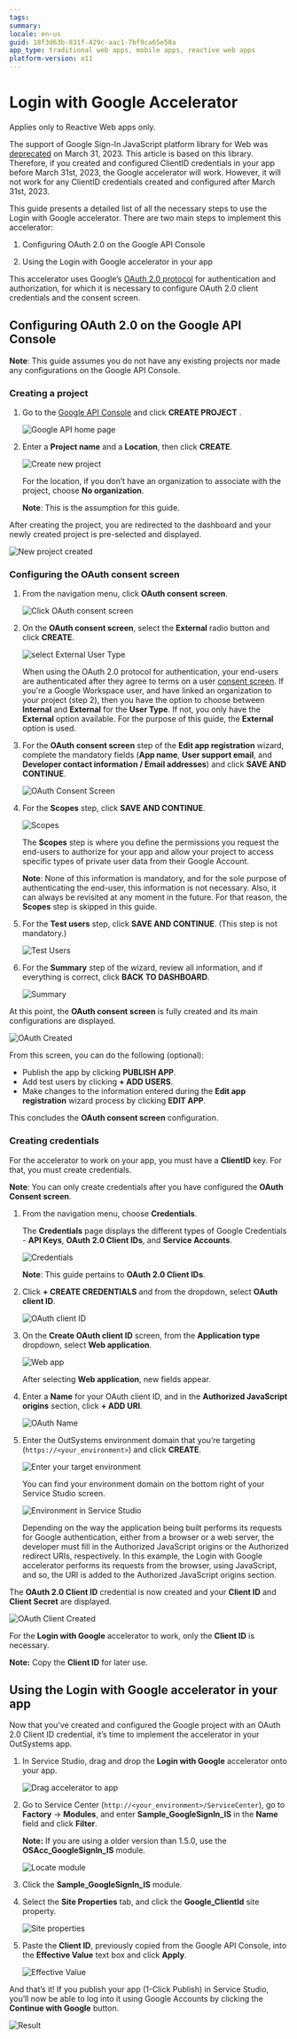 ```yaml
---
tags: 
summary: 
locale: en-us
guid: 18f3d63b-831f-429c-aac1-7bf9ca65e58a
app_type: traditional web apps, mobile apps, reactive web apps
platform-version: o11
---
```


# Login with Google Accelerator

<div class="info" markdown="1">

Applies only to Reactive Web apps only.

</div>

<div class="warning" markdown="1">

 The support of Google Sign-In JavaScript platform library for Web was  [deprecated](https://developers.googleblog.com/2021/08/gsi-jsweb-deprecation.html) on  March 31, 2023. This article is based on this library. Therefore, if you created and configured ClientID credentials in your app before March 31st, 2023, the Google accelerator will work.  However, it will not work for any ClientID credentials created and configured after March 31st, 2023.

</div>

This guide presents a detailed list of all the necessary steps to use the Login with Google accelerator. There are two main steps to implement this accelerator:

1. Configuring OAuth 2.0 on the Google API Console

1. Using the Login with Google accelerator in your app

This accelerator uses Google’s [OAuth 2.0 protocol](https://tools.ietf.org/html/rfc6749) for authentication and authorization, for which it is necessary to configure OAuth 2.0 client credentials and the consent screen.

## Configuring OAuth 2.0 on the Google API Console

**Note**: This guide assumes you do not have any existing projects nor made any configurations on the Google API Console. 

### Creating a project

1. Go to the [Google API Console](https://console.developers.google.com/) and click **CREATE PROJECT** .

    ![Google API home page](images/api-home-gc.png)

1. Enter a **Project name** and a **Location**, then click **CREATE**. 

    ![Create new project](images/api-new-project-gc.png)

    For the location, if you don’t have an organization to associate with the project, choose **No organization**. 
    
    **Note**: This is the assumption for this guide. 

After creating the project, you are redirected to the dashboard and your newly created project is pre-selected and displayed.

![New project created](images/api-project-created-gc.png)

### Configuring the OAuth consent screen

1. From the navigation menu, click **OAuth consent screen**.

    ![Click OAuth consent screen](images/api-oauth-consent-gc.png)

1. On the **OAuth consent screen**, select the **External** radio button and click **CREATE**.

    ![select External User Type](images/api-external-gc.png)

    When using the OAuth 2.0 protocol for authentication, your end-users are authenticated after they agree to terms on a user [consent screen](https://support.google.com/cloud/answer/10311615?hl=en&ref_topic=3473162). If you're a Google Workspace user, and have linked an organization to your project (step 2), then you have the option to choose between **Internal** and **External** for the **User Type**. If not, you only have the **External** option available. For the purpose of this guide, the **External** option is used. 

1. For the **OAuth consent screen** step of the **Edit app registration** wizard, complete the mandatory fields (**App name**, **User support email**, and **Developer contact information / Email addresses**) and click **SAVE AND CONTINUE**.

    ![OAuth Consent Screen](images/api-oauth-gc.png)

1. For the **Scopes** step, click **SAVE AND CONTINUE**.

    ![Scopes](images/api-scopes-gc.png)

    The **Scopes** step is where you define the permissions you request the end-users to authorize for your app and allow your project to access specific types of private user data from their Google Account.

    **Note**: None of this information is mandatory, and for the sole purpose of authenticating the end-user, this information is not necessary. Also, it can always be revisited at any moment in the future. For that reason, the **Scopes** step is skipped in this guide. 

1. For the **Test users** step, click **SAVE AND CONTINUE**. (This step is not mandatory.)

    ![Test Users](images/api-testusers-gc.png)

1. For the **Summary** step of the wizard, review all information, and if everything is correct, click **BACK TO DASHBOARD**.

    ![Summary](images/api-summary-gc.png)

At this point, the **OAuth consent screen** is fully created and its main configurations are displayed.

![OAuth Created](images/api-oauth-created-gc.png)

From this screen, you can do the following (optional):

* Publish the app by clicking **PUBLISH APP**. 
* Add test users by clicking **+ ADD USERS**.
* Make changes to the information entered during the **Edit app registration** wizard process by clicking **EDIT APP**.

This concludes the **OAuth consent screen** configuration.

### Creating credentials

For the accelerator to work on your app, you must have a **ClientID** key. For that, you must create credentials. 

**Note**: You can only create credentials after you have configured the **OAuth Consent screen**.

1. From the navigation menu, choose **Credentials**.

    The **Credentials** page displays the different types of Google Credentials - **API Keys**, **OAuth 2.0 Client IDs**, and **Service Accounts**.

    ![Credentials](images/api-credentials-gc.png)

    **Note**: This guide pertains to **OAuth 2.0 Client IDs**.

1. Click **+ CREATE CREDENTIALS** and from the dropdown, select **OAuth client ID**.

    ![OAuth client ID](images/api-client-gc.png)

1. On the **Create OAuth client ID** screen, from the **Application type** dropdown, select **Web application**.

    ![Web app](images/api-webapp-gc.png)

    After selecting **Web application**, new fields appear.

1. Enter a **Name** for your OAuth client ID, and in the **Authorized JavaScript origins** section, click **+ ADD URI**. 

    ![OAuth Name](images/api-oauth-name-gc.png)

1. Enter the OutSystems environment domain that you’re targeting (`https://<your_environment>`) and click **CREATE**.

    ![Enter your target environment](images/enter-environment-gc.png)

    You can find your environment domain on the bottom right of your Service Studio screen.

    ![Environment in Service Studio](images/environment-ss.png)

    Depending on the way the application being built performs its requests for Google authentication, either from a browser or a web server, the developer must fill in the Authorized JavaScript origins or the Authorized redirect URIs, respectively. In this example, the Login with Google accelerator performs its requests from the browser, using JavaScript, and so, the URI is added to the Authorized JavaScript origins section. 

The **OAuth 2.0 Client ID** credential is now created and your **Client ID** and **Client Secret** are displayed.

![OAuth Client Created](images/api-client-created-gc.png)

For the **Login with Google** accelerator to work, only the **Client ID** is necessary. 

**Note:** Copy the **Client ID** for later use. 

## Using the Login with Google accelerator in your app 

Now that you’ve created and configured the Google project with an OAuth 2.0 Client ID credential, it’s time to implement the accelerator in your OutSystems app.

1. In Service Studio, drag and drop the **Login with Google** accelerator onto your app.

    ![Drag accelerator to app](images/drag-acc-ss.png)

1. Go to Service Center (`http://<your_environment>/ServiceCenter`), go to **Factory** -> **Modules**, and enter **Sample_GoogleSignIn_IS** in the **Name** field and click **Filter**.

    **Note:** If you are using a older version than 1.5.0, use the **OSAcc_GoogleSignIn_IS** module.

    ![Locate module](images/locate-module-sc.png)

1. Click the **Sample_GoogleSignIn_IS** module.

1. Select the **Site Properties** tab, and click the **Google_ClientId** site property.

    ![Site properties](images/siteprop-sc.png)

1. Paste the **Client ID**, previously copied from the Google API Console, into the **Effective Value** text box and click **Apply**.

    ![Effective Value](images/effectval-sc.png)

And that’s it! If you publish your app (1-Click Publish) in Service Studio, you’ll now be able to log into it using Google Accounts by clicking the **Continue with Google** button.

![Result](images/result-ss.png)
